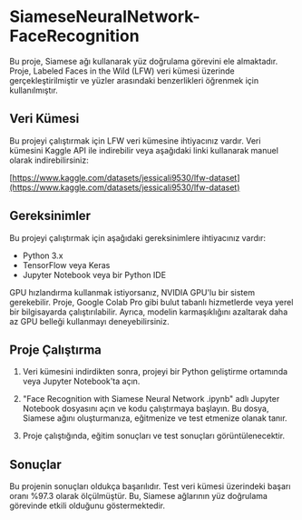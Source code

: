 # SiameseNeuralNetwork-FaceRecognition

Bu proje, Siamese ağı kullanarak yüz doğrulama görevini ele almaktadır. Proje, Labeled Faces in the Wild (LFW) veri kümesi üzerinde gerçekleştirilmiştir ve yüzler arasındaki benzerlikleri öğrenmek için kullanılmıştır.

## Veri Kümesi

Bu projeyi çalıştırmak için LFW veri kümesine ihtiyacınız vardır. Veri kümesini Kaggle API ile indirebilir veya aşağıdaki linki kullanarak manuel olarak indirebilirsiniz:

[https://www.kaggle.com/datasets/jessicali9530/lfw-dataset](https://www.kaggle.com/datasets/jessicali9530/lfw-dataset)

## Gereksinimler

Bu projeyi çalıştırmak için aşağıdaki gereksinimlere ihtiyacınız vardır:
- Python 3.x
- TensorFlow veya Keras
- Jupyter Notebook veya bir Python IDE

GPU hızlandırma kullanmak istiyorsanız, NVIDIA GPU'lu bir sistem gerekebilir. Proje, Google Colab Pro gibi bulut tabanlı hizmetlerde veya yerel bir bilgisayarda çalıştırılabilir. Ayrıca, modelin karmaşıklığını azaltarak daha az GPU belleği kullanmayı deneyebilirsiniz.

## Proje Çalıştırma

1. Veri kümesini indirdikten sonra, projeyi bir Python geliştirme ortamında veya Jupyter Notebook'ta açın.

2. "Face Recognition with Siamese Neural Network .ipynb" adlı Jupyter Notebook dosyasını açın ve kodu çalıştırmaya başlayın. Bu dosya, Siamese ağını oluşturmanıza, eğitmenize ve test etmenize olanak tanır.

3. Proje çalıştığında, eğitim sonuçları ve test sonuçları görüntülenecektir.

## Sonuçlar

Bu projenin sonuçları oldukça başarılıdır. Test veri kümesi üzerindeki başarı oranı %97.3 olarak ölçülmüştür. Bu, Siamese ağlarının yüz doğrulama görevinde etkili olduğunu göstermektedir.


